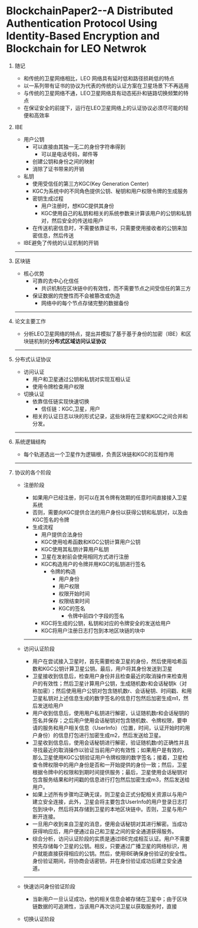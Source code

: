 # BlockchainPaper2--A Distributed Authentication Protocol Using Identity-Based Encryption and Blockchain for LEO Netwrok

1. 随记

   + 和传统的卫星网络相比，LEO  网络具有延时低和路径损耗低的特点
   + 以一系列带有证书的协议为代表的传统的认证方案在卫星场景下不再适用
   + 与传统的卫星网络不通，LEO卫星网络具有动态拓扑和链路切换频繁的特点
   + 在保证安全的前提下，运行在LEO卫星网络上的认证协议必须尽可能的轻便和高效率

2. IBE

   + 用户公钥
     + 可以直接由其独一无二的身份字符串得到
       + 可以是电话号码，邮件等
     + 创建公钥和身份之间的映射
     + 消除了证书带来的开销
   + 私钥
     + 使用受信任的第三方KGC(Key Generation Center)
     + KGC为系统中的不同角色提供公钥、秘钥和用户权限令牌的生成服务
     + 密钥生成过程
       + 用户注册时，想KGC提供其身份
       + KGC使用自己的私钥和相关的系统参数来计算该用户的公钥和私钥对，然后安全的传送给用户
     + 在传送机密信息时，不需要依靠证书，只需要使用接收者的公钥来加密信息，然后传送
   + IBE避免了传统的认证机制的开销

   ---

3. 区块链

   + 核心优势
     + 可靠的去中心化信任
       + 共识机制在区块链中的有效性，而不需要节点之间受信任的第三方
     + 保证数据的完整性而不会被篡改或伪造
       + 网络中的每个节点存储完整的数据备份

   ---

4. 论文主要工作

   + 分析LEO卫星网络的特点，提出并模拟了基于基于身份的加密（IBE）和区块链机制的**分布式区域访问认证协议**

   ---

5. 分布式认证协议

   + 访问认证
     + 用户和卫星通过公钥和私钥对实现互相认证
     + 使用令牌检查用户权限
   + 切换认证
     + 依靠信任链实现快速切换
       + 信任链：KGC,卫星，用户
     + 相关的认证日志以块的形式记录，这些块将在卫星和KGC之间合并和分发。

   ---

6. 系统逻辑结构

   + 每个轨道选出一个卫星作为逻辑根，负责区块链和KGC的互相作用

   ---

7. 协议的各个阶段

   + 注册阶段
     + 如果用户已经注册，则可以在其令牌有效期的任意时间直接接入卫星系统
     + 否则，需要向KGC提供合法的用户身份以获得公钥和私钥对，以及由KGC签名的令牌
     + 生成流程
       + 用户提供合法身份
       + KGC使用哈希函数和KGC公钥计算用户公钥
       + KGC使用其私钥计算用户私钥
       + 卫星在发射前会使用相同方式进行注册
       + KGC构造用户的令牌并用KGC的私钥进行签名
         + 令牌的构造
           + 用户身份
           + 用户权限
           + 权限开始时间
           + 权限结束时间
           + KGC的签名
             + 令牌中前四个字段的签名
       + KGC将生成的公钥，私钥和对应的令牌安全的发送给用户
       + KGC将用户注册日志打包到本地区块链的块中
     
     ---
     
   + 访问认证阶段
     + 用户在尝试接入卫星时，首先需要检查卫星的身份，然后使用哈希函数和KGC公钥计算卫星公钥。最后，用户将其身份发送到卫星
     + 卫星接收到信息后，检查用户身份并且检查最近的取消操作来检查用户的有效性；然后卫星计算用户公钥，生成随机数r和会话秘钥k（对称加密）；然后使用用户公钥对包含随机数r、会话秘钥、时间戳、和用卫星私钥对上述信息生成的数字签名的信息打包然后加密生成m1，然后发送给用户
     + 用户收到信息后，使用用户私钥进行解密，认证随机数r和会话秘钥的签名并保存；之后用户使用会话秘钥对包含随机数、令牌权限，要申请的服务和用户相关信息（UserInfo）（位置，时间，认证开始时的用户身份）的信息打包进行加密生成m2，然后发送给卫星。
     + 卫星收到信息后，使用会话秘钥进行解密，验证随机数r的正确性并且寻找最近的取消操作以验证当前用户的有效性；如果用户是有效的，那么卫星使用KGC公钥验证用户令牌权限的数字签名；接着，卫星检查令牌权限中的用户身份是否和一开始提供的身份一致；然后，卫星根据令牌中的权限和到期时间提供服务；最后，卫星使用会话秘钥对包含服务结果和时间戳的信息进行打包然后加密生成m3，然后发送给用户。
     + 如果上述所有步骤均正确无误，则卫星会正式分配相关资源以与用户建立安全连接，此外，卫星会将主要包含UserInfo的用户登录日志打包到块中，然后将其存储到卫星的本地区块链中。否则，卫星与用户断开连接。
     + 一旦用户收到来自卫星的消息，便用会话秘钥对其进行解密。当成功获得响应后，用户便通过自己和卫星之间的安全通道获得服务。
     + 综合分析，访问认证阶段的实质是通过IBE完成相互认证。用户不需要预先存储每个卫星的公钥。相反，只要通过广播卫星的网络标识，用户就能直接获得相应的公钥。然后，使用IBE确保身份验证的安全性。身份验证期间，将协商会话密钥，并在身份验证成功后建立安全通道。
     
     ---
     
   + 快速访问身份验证阶段

     + 当新用户一旦认证成功，他的相关信息会被存储在卫星中；由于区块链数据的可追溯性，当该用户再次访问卫星以获取服务时，直接

   + 切换认证阶段